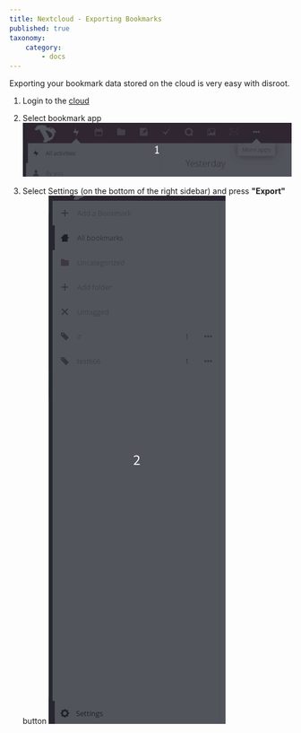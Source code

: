 ```yaml
---
title: Nextcloud - Exporting Bookmarks
published: true
taxonomy:
    category:
        - docs
---
```


Exporting your bookmark data stored on the cloud is very easy with disroot.

1. Login to the [cloud](https://cloud.disroot.org)

2. Select bookmark app
![](en/select_app.gif)

3. Select Settings (on the bottom of the right sidebar) and press **"Export"** button
![](en/export.gif)
